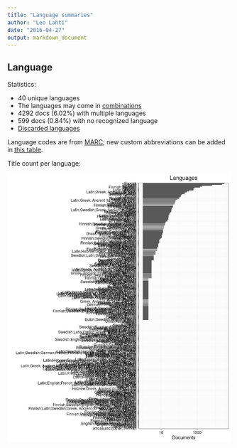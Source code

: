 ```yaml
---
title: "Language summaries"
author: "Leo Lahti"
date: "2016-04-27"
output: markdown_document
---
```


## Language

Statistics:

 * 40 unique languages
 * The languages may come in [combinations](output.tables/language_conversions.csv)
 * 4292 docs (6.02%) with multiple languages
 * 599 docs (0.84%) with no recognized language 
 * [Discarded languages](output.tables/language_discarded.csv)

Language codes are from [MARC](http://www.loc.gov/marc/languages/language_code.html); new custom abbreviations can be added in [this table](https://github.com/rOpenGov/bibliographica/blob/master/inst/extdata/language_abbreviations.csv).

Title count per language:

![plot of chunk summarylang](figure/summarylang-1.png)

